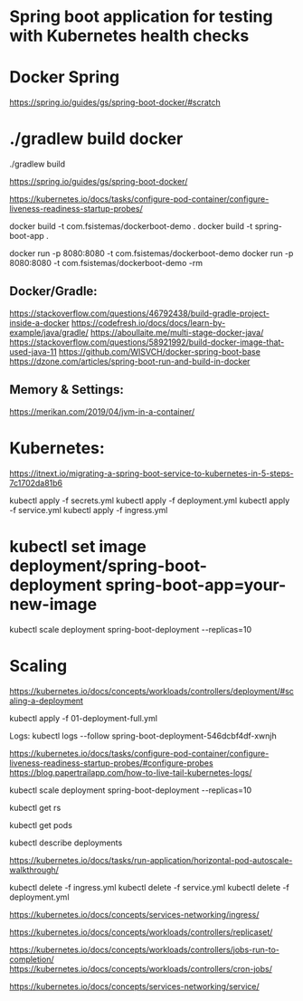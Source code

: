 # Spring boot application for testing with Kubernetes health checks

# Docker Spring
https://spring.io/guides/gs/spring-boot-docker/#scratch

# ./gradlew build docker
./gradlew build

https://spring.io/guides/gs/spring-boot-docker/

https://kubernetes.io/docs/tasks/configure-pod-container/configure-liveness-readiness-startup-probes/

docker build -t com.fsistemas/dockerboot-demo .
docker build -t spring-boot-app .

docker run -p 8080:8080 -t com.fsistemas/dockerboot-demo
docker run -p 8080:8080 -t com.fsistemas/dockerboot-demo -rm

## Docker/Gradle:
https://stackoverflow.com/questions/46792438/build-gradle-project-inside-a-docker
https://codefresh.io/docs/docs/learn-by-example/java/gradle/
https://aboullaite.me/multi-stage-docker-java/
https://stackoverflow.com/questions/58921992/build-docker-image-that-used-java-11
https://github.com/WISVCH/docker-spring-boot-base
https://dzone.com/articles/spring-boot-run-and-build-in-docker

## Memory & Settings:
https://merikan.com/2019/04/jvm-in-a-container/


# Kubernetes:
https://itnext.io/migrating-a-spring-boot-service-to-kubernetes-in-5-steps-7c1702da81b6

kubectl apply -f secrets.yml
kubectl apply -f deployment.yml
kubectl apply -f service.yml
kubectl apply -f ingress.yml

# kubectl set image deployment/spring-boot-deployment spring-boot-app=your-new-image
kubectl scale deployment spring-boot-deployment --replicas=10

# Scaling
https://kubernetes.io/docs/concepts/workloads/controllers/deployment/#scaling-a-deployment

kubectl apply -f 01-deployment-full.yml

Logs:
kubectl logs --follow  spring-boot-deployment-546dcbf4df-xwnjh

https://kubernetes.io/docs/tasks/configure-pod-container/configure-liveness-readiness-startup-probes/#configure-probes
https://blog.papertrailapp.com/how-to-live-tail-kubernetes-logs/

kubectl scale deployment spring-boot-deployment --replicas=10

kubectl get rs

kubectl get pods

kubectl describe deployments

https://kubernetes.io/docs/tasks/run-application/horizontal-pod-autoscale-walkthrough/

kubectl delete -f ingress.yml
kubectl delete -f service.yml
kubectl delete -f deployment.yml

https://kubernetes.io/docs/concepts/services-networking/ingress/

https://kubernetes.io/docs/concepts/workloads/controllers/replicaset/

https://kubernetes.io/docs/concepts/workloads/controllers/jobs-run-to-completion/
https://kubernetes.io/docs/concepts/workloads/controllers/cron-jobs/

https://kubernetes.io/docs/concepts/services-networking/service/

